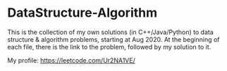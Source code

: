 # DataStructure-Algorithm

This is the collection of my own solutions (in C++/Java/Python) to data structure & algorithm problems, starting at Aug 2020. 
At the beginning of each file, there is the link to the problem, followed by my solution to it.

My profile: https://leetcode.com/Ur2NA1VE/
